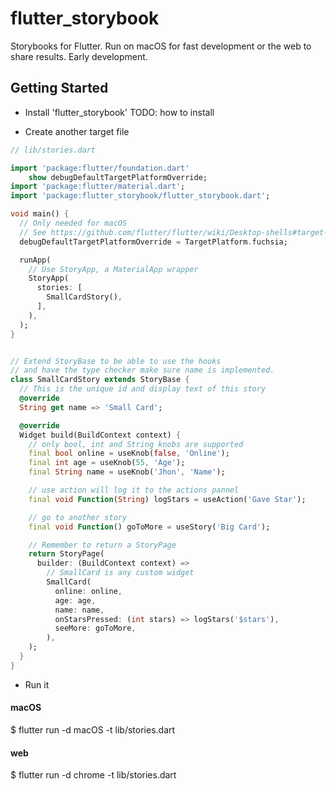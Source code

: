 # flutter_storybook

Storybooks for Flutter.
Run on macOS for fast development or the web to share results.
Early development.

## Getting Started

- Install 'flutter_storybook'
  TODO: how to install

- Create another target file

```dart
// lib/stories.dart

import 'package:flutter/foundation.dart'
    show debugDefaultTargetPlatformOverride;
import 'package:flutter/material.dart';
import 'package:flutter_storybook/flutter_storybook.dart';

void main() {
  // Only needed for macOS
  // See https://github.com/flutter/flutter/wiki/Desktop-shells#target-platform-override
  debugDefaultTargetPlatformOverride = TargetPlatform.fuchsia;

  runApp(
    // Use StoryApp, a MaterialApp wrapper
    StoryApp(
      stories: [
        SmallCardStory(),
      ],
    ),
  );
}


// Extend StoryBase to be able to use the hooks
// and have the type checker make sure name is implemented.
class SmallCardStory extends StoryBase {
  // This is the unique id and display text of this story
  @override
  String get name => 'Small Card';

  @override
  Widget build(BuildContext context) {
    // only bool, int and String knobs are supported
    final bool online = useKnob(false, 'Online');
    final int age = useKnob(55, 'Age');
    final String name = useKnob('Jhon', 'Name');

    // use action will log it to the actions pannel
    final void Function(String) logStars = useAction('Gave Star');

    // go to another story
    final void Function() goToMore = useStory('Big Card');

    // Remember to return a StoryPage
    return StoryPage(
      builder: (BuildContext context) =>
        // SmallCard is any custom widget
        SmallCard(
          online: online,
          age: age,
          name: name,
          onStarsPressed: (int stars) => logStars('$stars'),
          seeMore: goToMore,
        ),
    );
  }
}

```

- Run it

#### macOS

\$ flutter run -d macOS -t lib/stories.dart

#### web

\$ flutter run -d chrome -t lib/stories.dart
